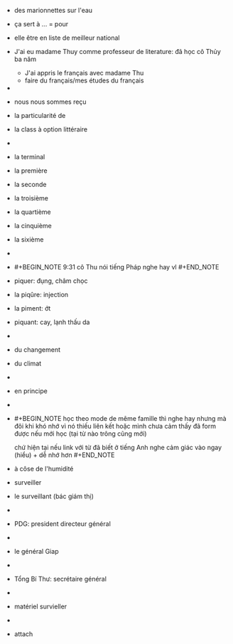 - des marionnettes sur l'eau
- ça sert à ... = pour
- elle être en liste de meilleur national
- J'ai eu madame Thuy comme professeur de literature: đã học cô Thủy ba năm
	- J'ai appris le français avec madame Thu
	- faire du français/mes études du français
-
- nous nous sommes reçu
- la particularité de
- la class à option littéraire
-
- la terminal
- la première
- la seconde
- la troisième
- la quartième
- la cinquième
- la sixième
-
- #+BEGIN_NOTE
  9:31 cô Thu nói tiếng Pháp nghe hay vl
  #+END_NOTE
- piquer: đụng, châm chọc
- la piqûre: injection
- la piment: ớt
- piquant: cay, lạnh thấu da
-
- du changement
- du climat
-
- en principe
-
- #+BEGIN_NOTE
  học theo mode de même famille thì nghe hay nhưng mà đôi khi khó nhớ vì nó thiếu liên kết hoặc mình chưa cảm thấy đã form được nếu mới học (tại từ nào trông cũng mới)
  
  chứ hiện tại nếu link với từ đã biết ở tiếng Anh nghe cảm giác vào ngay (hiểu) + dễ nhớ hơn
  #+END_NOTE
- à côse de l'humidité
- surveiller
- le surveillant (bác giám thị)
-
- PDG: president directeur général
-
- le général Giap
-
- Tổng Bí Thư: secrétaire général
-
- matériel survieller
-
- attach